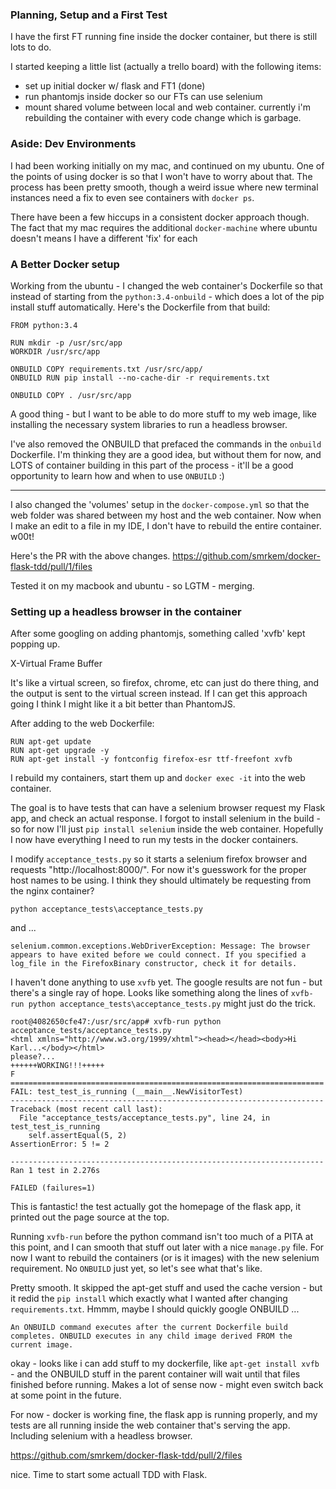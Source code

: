 ### Planning, Setup and a First Test
I have the first FT running fine inside the docker container, but there is still lots to do.

I started keeping a little list (actually a trello board) with the following items:
- set up initial docker w/ flask and FT1 (done)
- run phantomjs inside docker so our FTs can use selenium
- mount shared volume between local and web container. currently i'm rebuilding the container with every code change which is garbage.

### Aside: Dev Environments

I had been working initially on my mac, and continued on my ubuntu. One of the points of using docker is so that I won't have to
worry about that. The process has been pretty smooth, though a weird issue where new terminal instances need a fix to even
see containers with `docker ps`.

There have been a few hiccups in a consistent docker approach though. The fact that my mac requires the
additional `docker-machine` where ubuntu doesn't means I have a different 'fix' for each

### A Better Docker setup

Working from the ubuntu - I changed the web container's Dockerfile so that instead of starting from the
`python:3.4-onbuild` - which does a lot of the pip install stuff automatically. Here's the Dockerfile from that build:
 ```
 FROM python:3.4

RUN mkdir -p /usr/src/app
WORKDIR /usr/src/app

ONBUILD COPY requirements.txt /usr/src/app/
ONBUILD RUN pip install --no-cache-dir -r requirements.txt

ONBUILD COPY . /usr/src/app
```

A good thing - but I want to be able
to do more stuff to my web image, like installing the necessary system libraries to run a headless browser.

I've also removed the ONBUILD that prefaced the commands in the `onbuild` Dockerfile. I'm thinking they are a good idea,
but without them for now, and LOTS of container building in this part of the process - it'll be a good opportunity
to learn how and when to use `ONBUILD` :)

***

I also changed the 'volumes' setup in the `docker-compose.yml` so that the web folder was shared between
my host and the web container. Now when I make an edit to a file in my IDE, I don't have to rebuild the
entire container. w00t!

Here's the PR with the above changes.
https://github.com/smrkem/docker-flask-tdd/pull/1/files

Tested it on my macbook and ubuntu - so LGTM - merging.

### Setting up a headless browser in the container
After some googling on adding phantomjs, something called 'xvfb' kept popping up.

X-Virtual Frame Buffer

It's like a virtual screen, so firefox, chrome, etc can just do there thing, and the output is sent to the virtual
screen instead. If I can get this approach going I think I might like it a bit better than PhantomJS.

After adding to the web Dockerfile:
```
RUN apt-get update
RUN apt-get upgrade -y
RUN apt-get install -y fontconfig firefox-esr ttf-freefont xvfb
```
I rebuild my containers, start them up and `docker exec -it` into the web container.

The goal is to have tests that can have a selenium browser request my Flask app, and check an actual response.
I forgot to install selenium in the build - so for now I'll just `pip install selenium` inside the web container.
Hopefully I now have everything I need to run my tests in the docker containers.

I modify `acceptance_tests.py` so it starts a selenium firefox browser and requests "http://localhost:8000/". For now
it's guesswork for the proper host names to be using.  I think they should ultimately be requesting from the
nginx container?

```
python acceptance_tests\acceptance_tests.py
```
and ...
```
selenium.common.exceptions.WebDriverException: Message: The browser appears to have exited before we could connect. If you specified a log_file in the FirefoxBinary constructor, check it for details.
```

I haven't done anything to use `xvfb` yet. The google results are not fun - but there's a single ray of hope.
Looks like something along the lines of `xvfb-run python acceptance_tests\acceptance_tests.py` might just do the trick.
```
root@4082650cfe47:/usr/src/app# xvfb-run python acceptance_tests/acceptance_tests.py
<html xmlns="http://www.w3.org/1999/xhtml"><head></head><body>Hi Karl...</body></html>
please?...
++++++WORKING!!!+++++
F
======================================================================
FAIL: test_test_is_running (__main__.NewVisitorTest)
----------------------------------------------------------------------
Traceback (most recent call last):
  File "acceptance_tests/acceptance_tests.py", line 24, in test_test_is_running
    self.assertEqual(5, 2)
AssertionError: 5 != 2

----------------------------------------------------------------------
Ran 1 test in 2.276s

FAILED (failures=1)
```
This is fantastic! the test actually got the homepage of the flask app, it printed out the page source at the top.

Running `xvfb-run` before the python command isn't too much of a PITA at this point, and I can smooth that stuff
out later with a nice `manage.py` file. For now I want to rebuild the containers (or is it images) with the new
selenium requirement. No `ONBUILD` just yet, so let's see what that's like.

Pretty smooth. It skipped the apt-get stuff and used the cache version - but it redid the `pip install`
which exactly what I wanted after changing `requirements.txt`. Hmmm, maybe I should quickly google ONBUILD ...
```
An ONBUILD command executes after the current Dockerfile build completes. ONBUILD executes in any child image derived FROM the current image.
```
okay - looks like i can add stuff to my dockerfile, like `apt-get install xvfb` - and the ONBUILD stuff in the
parent container will wait until that files finished before running. Makes a lot of sense now - might even switch back
at some point in the future.

For now - docker is working fine, the flask app is running properly, and my tests are all running inside the web
container that's serving the app. Including selenium with a headless browser.

https://github.com/smrkem/docker-flask-tdd/pull/2/files

nice. Time to start some actuall TDD with Flask.
